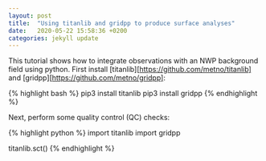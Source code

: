 ```yaml
---
layout: post
title:  "Using titanlib and gridpp to produce surface analyses"
date:   2020-05-22 15:58:36 +0200
categories: jekyll update
---
```


This tutorial shows how to integrate observations with an NWP background field using python. First install
[titanlib][https://github.com/metno/titanlib] and [gridpp][https://github.com/metno/gridpp]:

{% highlight bash %}
pip3 install titanlib
pip3 install gridpp
{% endhighlight %}

Next, perform some quality control (QC) checks:

{% highlight python %}
import titanlib
import gridpp


titanlib.sct()
{% endhighlight %}
